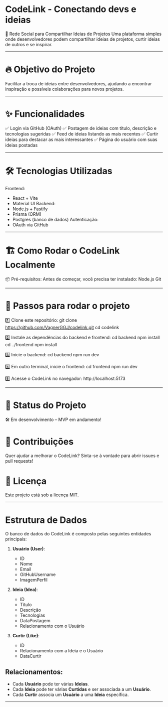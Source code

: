 # CodeLink - Conectando devs e ideias

🚀 Rede Social para Compartilhar Ideias de Projetos
Uma plataforma simples onde desenvolvedores podem compartilhar ideias de projetos, curtir ideias de outros e se inspirar.

---

# 🔥 Objetivo do Projeto
Facilitar a troca de ideias entre desenvolvedores, ajudando a encontrar inspiração e possíveis colaborações para novos projetos.

---

# ✨ Funcionalidades
✅ Login via GitHub (OAuth)
✅ Postagem de ideias com título, descrição e tecnologias sugeridas
✅ Feed de ideias listando as mais recentes
✅ Curtir ideias para destacar as mais interessantes
✅ Página do usuário com suas ideias postadas

---

# 🛠 Tecnologias Utilizadas
Frontend:
 - React + Vite
 - Material UI
Backend:
 - Node.js + Fastify
 - Prisma (ORM)
 - Postgres (banco de dados)
Autenticação:
 - OAuth via GitHub

---

# 🏗 Como Rodar o CodeLink Localmente
📦 Pré-requisitos:
Antes de começar, você precisa ter instalado:
  Node.js
  Git

---

# 🚀 Passos para rodar o projeto
1️⃣ Clone este repositório:
  git clone https://github.com/VagnerGGJ/codelink.git
  cd codelink

2️⃣ Instale as dependências do backend e frontend:
  cd backend
  npm install
  cd ../frontend
  npm install

3️⃣ Inicie o backend:
  cd backend
  npm run dev

4️⃣ Em outro terminal, inicie o frontend:
  cd frontend
  npm run dev

5️⃣ Acesse o CodeLink no navegador:
  http://localhost:5173

---

# 🚧 Status do Projeto
🛠 Em desenvolvimento – MVP em andamento!

# 🎯 Contribuições
Quer ajudar a melhorar o CodeLink? Sinta-se à vontade para abrir issues e pull requests!

# 📜 Licença
Este projeto está sob a licença MIT.

---

# Estrutura de Dados

O banco de dados do CodeLink é composto pelas seguintes entidades principais:

1. **Usuário (User)**:
   - ID
   - Nome
   - Email
   - GitHubUsername
   - ImagemPerfil

2. **Ideia (Idea)**:
   - ID
   - Título
   - Descrição
   - Tecnologias
   - DataPostagem
   - Relacionamento com o Usuário

3. **Curtir (Like)**:
   - ID
   - Relacionamento com a Ideia e o Usuário
   - DataCurtir

## Relacionamentos:

- Cada **Usuário** pode ter várias **Ideias**.
- Cada **Ideia** pode ter várias **Curtidas** e ser associada a um **Usuário**.
- Cada **Curtir** associa um **Usuário** a uma **Ideia** específica.

---
